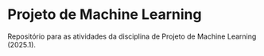 # Projeto de Machine Learning
Repositório para as atividades da disciplina de Projeto de Machine Learning (2025.1).
